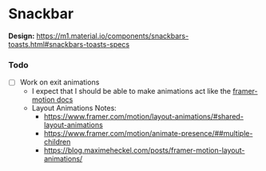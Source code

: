 # Snackbar

**Design:** https://m1.material.io/components/snackbars-toasts.html#snackbars-toasts-specs


### Todo

- [ ] Work on exit animations
  - I expect that I should be able to make animations act like the [framer-motion docs](https://codesandbox.io/s/framer-motion-animatepresence-poplayout-mode-forked-8gnym5?file=/src/App.tsx)
  - Layout Animations Notes:
      - https://www.framer.com/motion/layout-animations/#shared-layout-animations
      - https://www.framer.com/motion/animate-presence/##multiple-children
      - https://blog.maximeheckel.com/posts/framer-motion-layout-animations/ 